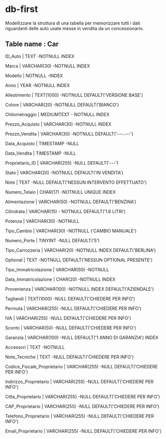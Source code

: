 # db-first

Modellizzare la struttura di una tabella per memorizzare tutti i dati riguardanti delle auto usate messe in vendita da un concessionario.

## Table name : Car

<!-- Identificativo univoco dell'auto -->
ID_Auto | TEXT -NOTNULL INDEX
<!-- Marca del veicolo  -->
Marca | VARCHAR(30) -NOTNULL INDEX
<!-- Modello del veicolo-->
Modello | NOTNULL -INDEX
<!-- Anno di produzione del veicolo -->
Anno | YEAR -NOTNULL INDEX 
<!-- Dettagli specifici del modello -->
Allestimento | TEXT(1000) -NOTNULL DEFAULT('VERSIONE BASE')
<!-- Colore del veicolo -->
Colore | VARCHAR(20) -NOTNULL DEFAULT('BIANCO')
<!-- Chilometri percorsi -->
Chilometraggio | MEDIUMTEXT - NOTNULL INDEX
<!-- Prezzo di acquisto del veicolo -->
Prezzo_Acquisto | VARCHAR(30) -NOTNULL INDEX 
<!-- Prezzo di vendita del veicolo (se venduto) -->
Prezzo_Vendita | VARCHAR(30) -NOTNULL DEFAULT('---.---') 
<!-- Data di acquisto del veicolo -->
Data_Acquisto | TIMESTAMP -NULL
<!-- Data di vendita del veicolo (se venduto) -->
Data_Vendita | TIMESTAMP -NULL
<!-- Identificativo del proprietario -->
Proprietario_ID | VARCHAR(255) -NULL DEFAULT('---') 
<!-- Stato del veicolo-->
Stato | VARCHAR(20) -NOTNULL DEFAULT('IN VENDITA')
<!-- Note aggiuntive -->
Note | TEXT -NULL DEFAULT('NESSUN INTERVENTO EFFETTUATO') 
<!-- Numero di telaio del veicolo -->
Numero_Telaio | CHAR(17) -NOTNULL UNIQUE INDEX 
<!-- Tipo di alimentazione -->
Alimentazione | VARCHAR(50) -NOTNULL DEFAULT('BENZINA') 
<!-- Cilindrata del motore -->
Cilindrata | VARCHAR(15) - NOTNULL DEFAULT('1.6 LITRI')
<!-- Potenza del motore -->
Potenza | VARCHAR(30) -NOTNULL 
<!-- Tipo di cambio -->
Tipo_Cambio | VARCHAR(30) -NOTNULL ('CAMBIO MANUALE') 
<!-- Numero di porte del veicolo -->
Numero_Porte | TINYINT -NULL DEFAULT('5')
<!-- Tipo di carrozzeria -->
Tipo_Carrozzeria | VARCHAR(20) -NOTNULL INDEX DEFAULT('BERLINA') 
<!-- Optional presenti sul veicolo-->
Optional | TEXT -NOTNULL DEFAULT('NESSUN OPTIONAL PRESENTE') 
<!-- Tipo di immatricolazione (es. Italiana, Estera) -->
Tipo_Immatricolazione | VARCHAR(50) -NOTNULL 
<!-- Data di prima immatricolazione -->
Data_Immatricolazione | CHAR(20) -NOTNULL INDEX 
<!-- Provenienza del veicolo (es. Importazione, Aziendale) -->
Provenienza | VARCHAR(100) -NOTNULL INDEX DEFAULT('AZIENDALE') 
<!-- Informazioni sui tagliandi (data, officina, descrizione) -->
Tagliandi | TEXT(1000) -NULL DEFAULT('CHIEDERE PER INFO') 
<!-- Informazioni sulla permuta (auto data in permuta, valore) -->
Permuta | VARCHAR(255) -NULL DEFAULT('CHIEDERE PER INFO') 
<!-- Informazioni sull'IVA applicata (es. 22%, margine) -->
IVA | VARCHAR(255) -NULL DEFAULT('CHIEDERE PER INFO') 
<!-- Sconto applicato al prezzo -->
Sconto | VARCHAR(50) -NULL DEFAULT('CHIEDERE PER INFO') 
<!-- Informazioni sulla garanzia (tipo, durata) -->
Garanzia | VARCHAR(100) -NULL DEFAULT('1 ANNO DI GARANZIA') INDEX
<!-- Accessori forniti con il veicolo -->
Accessori | TEXT -NOTNULL 
<!-- Ulteriori note tecniche sul veicolo -->
Note_Tecniche | TEXT -NULL DEFAULT('CHIEDERE PER INFO')
<!-- Codice Fiscale del proprietario (se necessario per motivi fiscali) -->
Codice_Fiscale_Proprietario | VARCHAR(255) -NULL DEFAULT('CHIEDERE PER INFO') 
<!-- Indirizzo del proprietario (se necessario per motivi fiscali) -->
Indirizzo_Proprietario | VARCHAR(255) -NULL DEFAULT('CHIEDERE PER INFO') 
<!-- Città del proprietario (se necessario per motivi fiscali) -->
Citta_Proprietario | VARCHAR(255) -NULL DEFAULT('CHIEDERE PER INFO') 
<!-- CAP del proprietario (se necessario per motivi fiscali) -->
CAP_Proprietario | VARCHAR(255) -NULL DEFAULT('CHIEDERE PER INFO') 
<!-- Telefono del proprietario (se necessario per motivi fiscali) -->
Telefono_Proprietario | VARCHAR(255) -NULL DEFAULT('CHIEDERE PER INFO') 
<!-- Email del proprietario (se necessario per motivi fiscali) -->
Email_Proprietario | VARCHAR(255) -NULL DEFAULT('CHIEDERE PER INFO') 